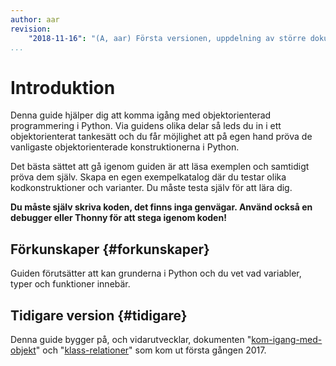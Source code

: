 ```yaml
---
author: aar
revision:
    "2018-11-16": "(A, aar) Första versionen, uppdelning av större dokument."
...
```

Introduktion
==================================

Denna guide hjälper dig att komma igång med objektorienterad programmering i Python. Via guidens olika delar så leds du in i ett objektorienterat tankesätt och du får möjlighet att på egen hand pröva de vanligaste objektorienterade konstruktionerna i Python. 

Det bästa sättet att gå igenom guiden är att läsa exemplen och samtidigt pröva dem själv. Skapa en egen exempelkatalog där du testar olika kodkonstruktioner och varianter. Du måste testa själv för att lära dig. 

<!--more-->

**Du måste själv skriva koden, det finns inga genvägar. Använd också en debugger eller Thonny för att stega igenom koden!**



Förkunskaper {#forkunskaper}
-------------------------------------------------------------------------------

Guiden förutsätter att kan grunderna i Python och du vet vad variabler, typer och funktioner innebär.



Tidigare version {#tidigare}
----------------------------------

Denna guide bygger på, och vidarutvecklar, dokumenten "[kom-igang-med-objekt](kunskap/kom-igang-med-objekt)" och "[klass-relationer](kunskap/klass-relationer)" som kom ut första gången 2017.
